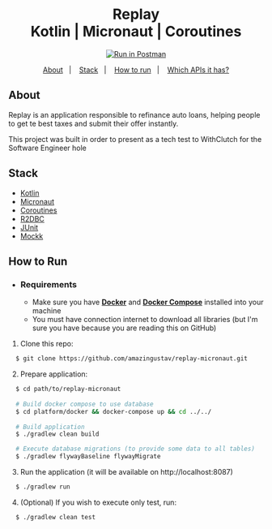 <h1 align="center">
    <br>Replay<br/>
    Kotlin | Micronaut | Coroutines
</h1>

<p align="center">
  <a href="https://app.getpostman.com/run-collection/60e00c7d4143fc4bcb1b" target="_blank"><img src="https://run.pstmn.io/button.svg" alt="Run in Postman"></a>
</p>
<p align="center">
  <a href="#about">About</a>&nbsp;&nbsp;&nbsp;|&nbsp;&nbsp;&nbsp;
  <a href="#stack">Stack</a>&nbsp;&nbsp;&nbsp;|&nbsp;&nbsp;&nbsp;
  <a href="#how-to-run">How to run</a>&nbsp;&nbsp;&nbsp;|&nbsp;&nbsp;&nbsp;
  <a href="#how-to-run">Which APIs it has?</a>
</p>

## About

Replay is an application responsible to refinance auto loans, helping people to get te best taxes and submit their offer instantly.

This project was built in order to present as a tech test to WithClutch for the Software Engineer hole

## Stack

-  [Kotlin](https://kotlinlang.org/)
-  [Micronaut](https://micronaut.io/)
-  [Coroutines](https://kotlinlang.org/docs/coroutines-overview.html)
-  [R2DBC](https://r2dbc.io/)
-  [JUnit](https://junit.org/junit5/)
-  [Mockk](https://mockk.io/)

## How to Run

- ### **Requirements**

    - Make sure you have **[Docker](https://docs.docker.com/engine/install/)** and **[Docker Compose](https://docs.docker.com/compose/install/)** installed into your machine
    - You must have connection internet to download all libraries (but I'm sure you have because you are reading this on GitHub)

1. Clone this repo:

```sh
  $ git clone https://github.com/amazingustav/replay-micronaut.git
```

2. Prepare application:

```sh
  $ cd path/to/replay-micronaut
  
  # Build docker compose to use database
  $ cd platform/docker && docker-compose up && cd ../../
  
  # Build application
  $ ./gradlew clean build

  # Execute database migrations (to provide some data to all tables)
  $ ./gradlew flywayBaseline flywayMigrate
```

3. Run the application (it will be available on http://localhost:8087)
```sh
  $ ./gradlew run
```

4. (Optional) If you wish to execute only test, run:
```sh
  $ ./gradlew clean test
```
